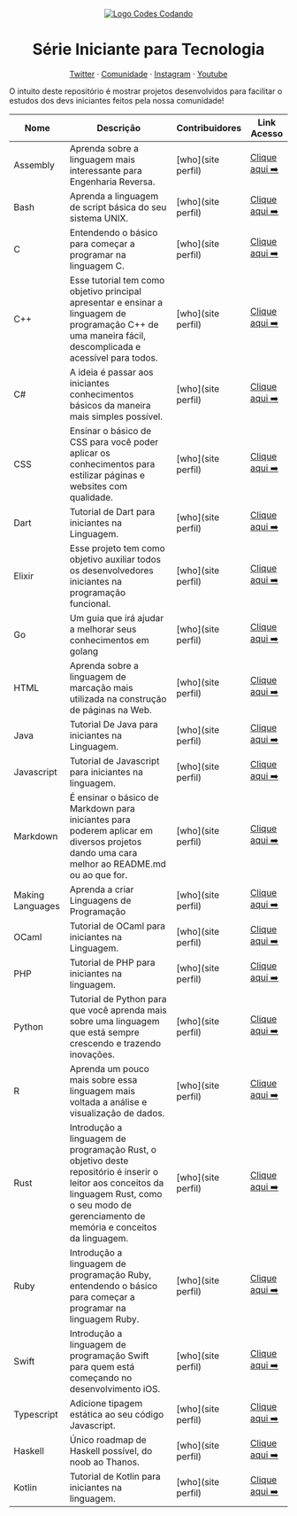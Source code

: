 <p align="center">
  <a href="colocar site imagem" target="_blank">
    <img src="imagem" alt="Logo Codes Codando">
  </a>
</p>

<h1 align="center"> Série Iniciante para Tecnologia</h1>

<p align="center">
  <a href="https://twitter.com/andressacodes">Twitter</a>
  · 
  <a href="https://discord.io/codescodando">Comunidade</a>
  ·
  <a href="https://instagram.com/andressacodes">Instagram</a>
  ·
  <a href="https://www.youtube.com/andressacodes">Youtube</a>
</p>

O intuito deste repositório é mostrar projetos desenvolvidos para facilitar o estudos dos devs iniciantes feitos pela nossa comunidade!

|  Nome  |  Descrição  |  Contribuidores  |  Link Acesso  | 
| ------ | ------ | ------ | ------ |
| Assembly | Aprenda sobre a linguagem mais interessante para Engenharia Reversa. | [who](site perfil) | [Clique aqui ➡️](site) |
| Bash | Aprenda a linguagem de script básica do seu sistema UNIX. | [who](site perfil) | [Clique aqui ➡️](https://github.com/) |
| C | Entendendo o básico para começar a programar na linguagem C. | [who](site perfil) | [Clique aqui ➡️](https://github.com/) |
| C++ | Esse tutorial tem como objetivo principal apresentar e ensinar a linguagem de programação C++ de uma maneira fácil, descomplicada e acessível para todos. | [who](site perfil) | [Clique aqui ➡️](https://github.com) |
| C# | A ideia é passar aos iniciantes conhecimentos básicos da maneira mais simples possível. | [who](site perfil) | [Clique aqui ➡️](https://github.com) |
| CSS | Ensinar o básico de CSS para você poder aplicar os conhecimentos para estilizar páginas e websites com qualidade. | [who](site perfil) | [Clique aqui ➡️](https://github.com/) |
| Dart | Tutorial de Dart para iniciantes na Linguagem. | [who](site perfil) | [Clique aqui ➡️](https://github.com/) |
| Elixir | Esse projeto tem como objetivo auxiliar todos os desenvolvedores iniciantes na programação funcional. | [who](site perfil) | [Clique aqui ➡️](https://github.com/) |
| Go | Um guia que irá ajudar a melhorar seus conhecimentos em golang | [who](site perfil) | [Clique aqui ➡️](https://github.com/caioreix/) |
| HTML | Aprenda sobre a linguagem de marcação mais utilizada na construção de páginas na Web. | [who](site perfil) | [Clique aqui ➡️](https://github.com/)
| Java | Tutorial De Java para iniciantes na Linguagem. | [who](site perfil) | [Clique aqui ➡️](https://github.com/) |
| Javascript | Tutorial de Javascript para iniciantes na linguagem. | [who](site perfil) | [Clique aqui ➡️](https://github.com/) |
| Markdown | É ensinar o básico de Markdown para iniciantes para poderem aplicar em diversos projetos dando uma cara melhor ao README.md ou ao que for. | [who](site perfil) | [Clique aqui ➡️](https://github.com/) |
| Making Languages | Aprenda a criar Linguagens de Programação | [who](site perfil) | [Clique aqui ➡️](https://github.com/)
| OCaml | Tutorial de OCaml para iniciantes na Linguagem. | [who](site perfil) | [Clique aqui ➡️](https://github.com)
| PHP | Tutorial de PHP para iniciantes na linguagem. | [who](site perfil) |  [Clique aqui ➡️](https://github.com/) |
| Python | Tutorial de Python para que você aprenda mais sobre uma linguagem que está sempre crescendo e trazendo inovações. | [who](site perfil) | [Clique aqui ➡️](https://github.com/)   
| R | Aprenda um pouco mais sobre essa linguagem mais voltada a análise e visualização de dados. | [who](site perfil) | [Clique aqui ➡️](https://github.com/) |
| Rust |Introdução a linguagem de programação Rust, o objetivo deste repositório é inserir o leitor aos conceitos da linguagem Rust, como o seu modo de gerenciamento de memória e conceitos da linguagem. |[who](site perfil) | [Clique aqui ➡️](https://github.com/) |
| Ruby | Introdução a linguagem de programação Ruby, entendendo o básico para começar a programar na linguagem Ruby. | [who](site perfil) | [Clique aqui ➡️](https://github.com/) |
| Swift | Introdução a linguagem de programação Swift para quem está começando no desenvolvimento iOS. | [who](site perfil) | [Clique aqui ➡️](https://github.com) |
| Typescript | Adicione tipagem estática ao seu código Javascript. | [who](site perfil) | [Clique aqui ➡️](https://github.com) |
| Haskell | Único roadmap de Haskell possível, do noob ao Thanos. | [who](site perfil) | [Clique aqui ➡️](https://github.com/) |
| Kotlin | Tutorial de Kotlin para iniciantes na linguagem. | [who](site perfil) | [Clique aqui ➡️](https://github.com/) |
